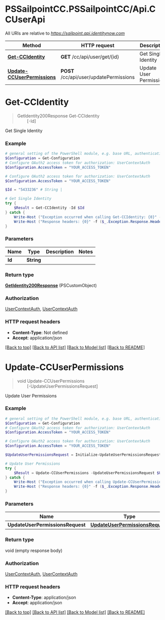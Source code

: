 # PSSailpointCC.PSSailpointCC/Api.CCUserApi

All URIs are relative to *https://sailpoint.api.identitynow.com*

Method | HTTP request | Description
------------- | ------------- | -------------
[**Get-CCIdentity**](CCUserApi.md#Get-CCIdentity) | **GET** /cc/api/user/get/{id} | Get Single Identity
[**Update-CCUserPermissions**](CCUserApi.md#Update-CCUserPermissions) | **POST** /cc/api/user/updatePermissions | Update User Permissions


<a name="Get-CCIdentity"></a>
# **Get-CCIdentity**
> GetIdentity200Response Get-CCIdentity<br>
> &nbsp;&nbsp;&nbsp;&nbsp;&nbsp;&nbsp;&nbsp;&nbsp;[-Id] <String><br>

Get Single Identity

### Example
```powershell
# general setting of the PowerShell module, e.g. base URL, authentication, etc
$Configuration = Get-Configuration
# Configure OAuth2 access token for authorization: UserContextAuth
$Configuration.AccessToken = "YOUR_ACCESS_TOKEN"

# Configure OAuth2 access token for authorization: UserContextAuth
$Configuration.AccessToken = "YOUR_ACCESS_TOKEN"

$Id = "5433236" # String | 

# Get Single Identity
try {
    $Result = Get-CCIdentity -Id $Id
} catch {
    Write-Host ("Exception occurred when calling Get-CCIdentity: {0}" -f ($_.ErrorDetails | ConvertFrom-Json))
    Write-Host ("Response headers: {0}" -f ($_.Exception.Response.Headers | ConvertTo-Json))
}
```

### Parameters

Name | Type | Description  | Notes
------------- | ------------- | ------------- | -------------
 **Id** | **String**|  | 

### Return type

[**GetIdentity200Response**](GetIdentity200Response.md) (PSCustomObject)

### Authorization

[UserContextAuth](../README.md#UserContextAuth), [UserContextAuth](../README.md#UserContextAuth)

### HTTP request headers

 - **Content-Type**: Not defined
 - **Accept**: application/json

[[Back to top]](#) [[Back to API list]](../README.md#documentation-for-api-endpoints) [[Back to Model list]](../README.md#documentation-for-models) [[Back to README]](../README.md)

<a name="Update-CCUserPermissions"></a>
# **Update-CCUserPermissions**
> void Update-CCUserPermissions<br>
> &nbsp;&nbsp;&nbsp;&nbsp;&nbsp;&nbsp;&nbsp;&nbsp;[-UpdateUserPermissionsRequest] <PSCustomObject><br>

Update User Permissions

### Example
```powershell
# general setting of the PowerShell module, e.g. base URL, authentication, etc
$Configuration = Get-Configuration
# Configure OAuth2 access token for authorization: UserContextAuth
$Configuration.AccessToken = "YOUR_ACCESS_TOKEN"

# Configure OAuth2 access token for authorization: UserContextAuth
$Configuration.AccessToken = "YOUR_ACCESS_TOKEN"

$UpdateUserPermissionsRequest = Initialize-UpdateUserPermissionsRequest -Ids "71624,71625" -IsAdmin "1" -AdminType "ADMIN" # UpdateUserPermissionsRequest |  (optional)

# Update User Permissions
try {
    $Result = Update-CCUserPermissions -UpdateUserPermissionsRequest $UpdateUserPermissionsRequest
} catch {
    Write-Host ("Exception occurred when calling Update-CCUserPermissions: {0}" -f ($_.ErrorDetails | ConvertFrom-Json))
    Write-Host ("Response headers: {0}" -f ($_.Exception.Response.Headers | ConvertTo-Json))
}
```

### Parameters

Name | Type | Description  | Notes
------------- | ------------- | ------------- | -------------
 **UpdateUserPermissionsRequest** | [**UpdateUserPermissionsRequest**](UpdateUserPermissionsRequest.md)|  | [optional] 

### Return type

void (empty response body)

### Authorization

[UserContextAuth](../README.md#UserContextAuth), [UserContextAuth](../README.md#UserContextAuth)

### HTTP request headers

 - **Content-Type**: application/json
 - **Accept**: application/json

[[Back to top]](#) [[Back to API list]](../README.md#documentation-for-api-endpoints) [[Back to Model list]](../README.md#documentation-for-models) [[Back to README]](../README.md)

